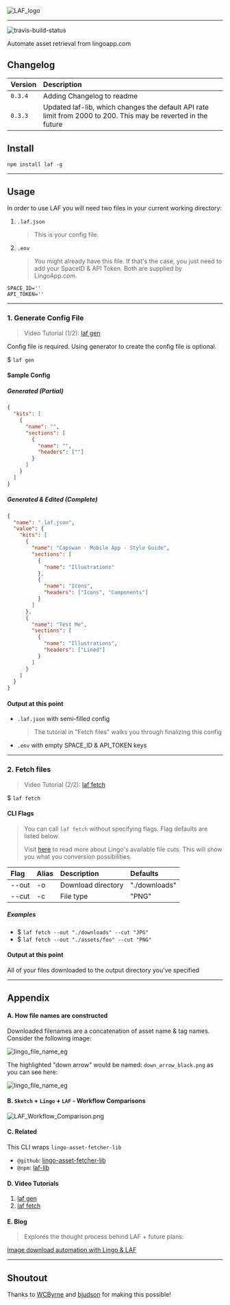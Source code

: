 ![LAF_logo](./docs/images/logo/HQ.png)

---

![travis-build-status](https://travis-ci.org/servexyz/lingo-asset-fetcher-cli.svg?branch=master)

Automate asset retrieval from lingoapp.com


## Changelog

| Version | Description | 
|:--------|:------------|
| `0.3.4` | Adding Changelog to readme | 
| `0.3.3` | Updated laf-lib, which changes the default API rate limit from 2000 to 200. This may be reverted in the future |

## Install

```
npm install laf -g
```

---

## Usage

In order to use LAF you will need two files in your current working directory:

1. `.laf.json`

   > This is your config file.

2. `.env`

   > You might already have this file. If that's the case, you just need to add your SpaceID & API Token. Both are supplied by LingoApp.com.

```
SPACE_ID=''
API_TOKEN=''
```

---

### 1. Generate Config File

> Video Tutorial (1/2): [laf gen](https://youtu.be/J3UH4K_Nu0g)

Config file is required.
Using generator to create the config file is optional.

\$ `laf gen`

#### Sample Config

##### Generated (Partial)

```json
{
  "kits": [
    {
      "name": "",
      "sections": [
        {
          "name": "",
          "headers": [""]
        }
      ]
    }
  ]
}
```

##### Generated & Edited (Complete)

```json
{
  "name": ".laf.json",
  "value": {
    "kits": [
      {
        "name": "Capswan - Mobile App - Style Guide",
        "sections": [
          {
            "name": "Illustrations"
          },
          {
            "name": "Icons",
            "headers": ["Icons", "Components"]
          }
        ]
      },
      {
        "name": "Test Me",
        "sections": [
          {
            "name": "Illustrations",
            "headers": ["Lined"]
          }
        ]
      }
    ]
  }
}
```

#### Output at this point

- `.laf.json` with semi-filled config

  > The tutorial in "Fetch files" walks you through finalizing this config

- `.env` with empty SPACE_ID & API_TOKEN keys

---

### 2. Fetch files

> Video Tutorial (2/2): [laf fetch](https://youtu.be/AeN6RgTHCyQ)

\$ `laf fetch`

#### CLI Flags

> You can call `laf fetch` without specifying flags. Flag defaults are listed below.
>
> Visit [here](http://developer.lingoapp.com/lingojs/#available-file-cuts) to read more about Lingo's available file cuts. This will show you what you conversion possibilities.

| Flag  | Alias | Description        | Defaults      |
| :---- | :---- | :----------------- | :------------ |
| --out | -o    | Download directory | "./downloads" |
| --cut | -c    | File type          | "PNG"         |

##### Examples

- \$ `laf fetch --out "./downloads" --cut "JPG"`
- \$ `laf fetch --out "./assets/foo" --cut "PNG"`

#### Output at this point

All of your files downloaded to the output directory you've specified

---

## Appendix

#### A. How file names are constructed

Downloaded filenames are a concatenation of asset name & tag names. Consider the following image:

![lingo_file_name_eg](./docs/images/lingo_file_name_eg.png)

The highlighted "down arrow" would be named:
`down_arrow_black.png` as you can see here:

![lingo_file_name_eg](./docs/images/lingo_file_name_eg_output.png)

#### B. `Sketch` + `Lingo` + `LAF` - Workflow Comparisons

![LAF_Workflow_Comparison.png](./docs/images/LAF_Workflow_Comparison.png)

#### C. Related

This CLI wraps `lingo-asset-fetcher-lib`

- `@github`: [lingo-asset-fetcher-lib](https://github.com/servexyz/lingo-asset-fetcher-lib)
- `@npm`: [laf-lib](https://www.npmjs.com/package/laf-lib)

#### D. Video Tutorials

1. [laf gen](https://youtu.be/J3UH4K_Nu0g)
2. [laf fetch](https://youtu.be/AeN6RgTHCyQ)

#### E. Blog

> Explores the thought process behind LAF + future plans:

[Image download automation with Lingo & LAF](https://growbuildserve.com/laf/)

---

## Shoutout

Thanks to [WCByrne](https://github.com/WCByrne) and [bjudson](https://github.com/bjudson) for making this possible!
